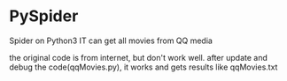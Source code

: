 # PySpider
Spider on Python3
IT can get all movies from QQ media

the original code is from internet, but don't work well.
after update and debug the code(qqMovies.py), it works and gets results like qqMovies.txt 
